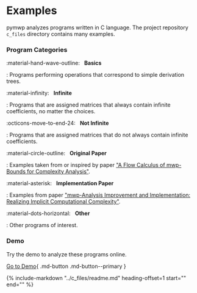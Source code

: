 # Examples

pymwp analyzes programs written in C language.
The project repository `c_files` directory contains many examples.


### Program Categories

:material-hand-wave-outline: &nbsp; **Basics**

: Programs performing operations that correspond to simple derivation trees.

:material-infinity: &nbsp; **Infinite** 

: Programs that are assigned matrices that always contain infinite coefficients, no matter the choices.

:octicons-move-to-end-24: &nbsp; **Not Infinite**

: Programs that are assigned matrices that do not always contain infinite coefficients.

:material-circle-outline: &nbsp; **Original Paper**

: Examples taken from or inspired by paper ["A Flow Calculus of mwp-Bounds for Complexity Analysis"](https://doi.org/10.1145/1555746.1555752).

:material-asterisk: &nbsp; **Implementation Paper**

: Examples from paper ["mwp-Analysis Improvement and Implementation: Realizing Implicit Computational Complexity"](https://drops.dagstuhl.de/opus/volltexte/2022/16307/pdf/LIPIcs-FSCD-2022-26.pdf).

:material-dots-horizontal: &nbsp; **Other**

: Other programs of interest.

<h3>Demo</h3>

Try the demo to analyze these programs online.

[Go to Demo](demo.md){ .md-button .md-button--primary }

{%
   include-markdown "../c_files/readme.md"
   heading-offset=1
   start="<!--start-->"
   end="<!--end-->"
%}
